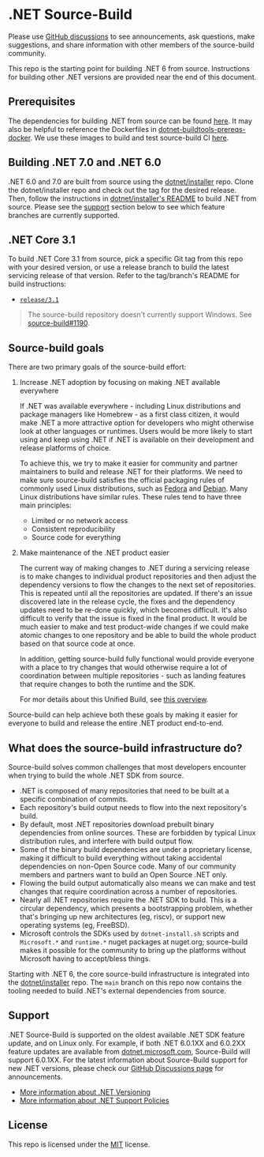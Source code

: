 # .NET Source-Build

Please use [GitHub discussions](https://github.com/dotnet/source-build/discussions) to see announcements, ask questions, make suggestions, and share information with other members of the source-build community.

This repo is the starting point for building .NET 6 from source. Instructions for building other .NET versions are provided near the end of this document.

## Prerequisites

The dependencies for building .NET from source can be found [here](https://github.com/dotnet/runtime/blob/main/docs/workflow/requirements/linux-requirements.md). It may also be helpful to reference the Dockerfiles in [dotnet-buildtools-prereqs-docker](https://github.com/dotnet/dotnet-buildtools-prereqs-docker). We use these images to build and test source-build CI [here](https://github.com/dotnet/installer/blob/release/7.0.1xx/src/SourceBuild/Arcade/eng/common/templates/job/source-build-run-tarball-build.yml#L12-L16).

## Building .NET 7.0 and .NET 6.0

.NET 6.0 and 7.0 are built from source using the [dotnet/installer](https://github.com/dotnet/installer) repo.
Clone the dotnet/installer repo and check out the tag for the desired release.
Then, follow the instructions in [dotnet/installer's README](https://github.com/dotnet/installer/blob/main/README.md#build-net-from-source-source-build) to build .NET from source.
Please see the [support](#support) section below to see which feature branches are currently supported.

## .NET Core 3.1

To build .NET Core 3.1 from source, pick a specific Git tag from this repo with your desired version, or use a release branch to build the latest servicing release of that version. Refer to the tag/branch's README for build instructions:

* [`release/3.1`](https://github.com/dotnet/source-build/tree/release/3.1)


> The source-build repository doesn't currently support Windows. See [source-build#1190](https://github.com/dotnet/source-build/issues/1190).

## Source-build goals

There are two primary goals of the source-build effort:

1. Increase .NET adoption by focusing on making .NET available everywhere

   If .NET was available everywhere - including Linux distributions and package managers like Homebrew - as a first class citizen, it would make .NET a more attractive option for developers who might otherwise look at other languages or runtimes. Users would be more likely to start using and keep using .NET if .NET is available on their development and release platforms of choice.

   To achieve this, we try to make it easier for community and partner maintainers to build and release .NET for their platforms. We need to make sure source-build satisfies the official packaging rules of commonly used Linux distributions, such as [Fedora](https://fedoraproject.org/wiki/Packaging:Guidelines) and [Debian](https://www.debian.org/doc/manuals/maint-guide/build.en.html). Many Linux distributions have similar rules. These rules tend to have three main principles:

   - Limited or no network access
   - Consistent reproducibility
   - Source code for everything

2. Make maintenance of the .NET product easier

   The current way of making changes to .NET during a servicing release is to make changes to individual product repositories and then adjust the dependency versions to flow the changes to the next set of repositories. This is repeated until all the repositories are updated. If there's an issue discovered late in the release cycle, the fixes and the dependency updates need to be re-done quickly, which becomes difficult. It's also difficult to verify that the issue is fixed in the final product. It would be much easier to make and test product-wide changes if we could make atomic changes to one repository and be able to build the whole product based on that source code at once.

   In addition, getting source-build fully functional would provide everyone with a place to try changes that would otherwise require a lot of coordination between multiple repositories - such as landing features that require changes to both the runtime and the SDK.

   For mor details about this Unified Build, see [this overview](https://github.com/dotnet/arcade/blob/main/Documentation/UnifiedBuild/Overview.md).

Source-build can help achieve both these goals by making it easier for everyone to build and release the entire .NET product end-to-end.


## What does the source-build infrastructure do?

Source-build solves common challenges that most developers encounter when trying to build the whole .NET SDK from source.

* .NET is composed of many repositories that need to be built at a specific combination of commits.
* Each repository's build output needs to flow into the next repository's build.
* By default, most .NET repositories download prebuilt binary dependencies from online sources. These are forbidden by typical Linux distribution rules, and interfere with build output flow.
* Some of the binary build dependencies are under a proprietary license, making it difficult to build everything without taking accidental dependencies on non-Open Source code. Many of our community members and partners want to build an Open Source .NET only.
* Flowing the build output automatically also means we can make and test changes that require coordination across a number of repositories.
* Nearly all .NET repositories require the .NET SDK to build. This is a circular dependency, which presents a bootstrapping problem, whether that's bringing up new architectures (eg, riscv), or support new operating systems (eg, FreeBSD).
* Microsoft controls the SDKs used by `dotnet-install.sh` scripts and `Microsoft.*` and `runtime.*` nuget packages at nuget.org; source-build makes it possible for the community to bring up the platforms without Microsoft having to accept/bless things.

Starting with .NET 6, the core source-build infrastructure is integrated into the [dotnet/installer](https://github.com/dotnet/installer/tree/main/src/SourceBuild) repo. The `main` branch on this repo now contains the tooling needed to build .NET's external dependencies from source.

## Support

.NET Source-Build is supported on the oldest available .NET SDK feature update, and on Linux only.
For example, if both .NET 6.0.1XX and 6.0.2XX feature updates are available from [dotnet.microsoft.com](https://dotnet.microsoft.com/en-us/download/dotnet/6.0), Source-Build will support 6.0.1XX.
For the latest information about Source-Build support for new .NET versions, please check our [GitHub Discussions page](https://github.com/dotnet/source-build/discussions) for announcements.

* [More information about .NET Versioning](https://docs.microsoft.com/en-us/dotnet/core/versions/)
* [More information about .NET Support Policies](https://dotnet.microsoft.com/en-us/platform/support/policy/dotnet-core)

## License

This repo is licensed under the [MIT](LICENSE.txt) license.
